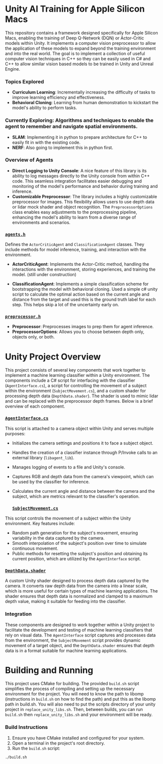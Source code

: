 # Unity AI Training for Apple Silicon Macs

This repository contains a framework designed specifically for Apple Silicon Macs, enabling the training of Deep Q-Network (DQN) or Actor-Critic models within Unity. It implements a  computer vision preprocessor to allow the application of these models to expand beyond the training environment and into the real world. The goal is to implement a collection of useful computer vision techniques in C++ so they can be easily used in C# and C++ to allow similar vision based models to be trained in Unity and Unreal Engine.

### Topics Explored

- **Curriculum Learning**: Incrementally increasing the difficulty of tasks to improve learning efficiency and effectiveness. 
- **Behavioral Cloning**: Learning from human demonstration to kickstart the model's ability to perform tasks.

### Currently Exploring: Algorithms and techniques to enable the agent to remember and navigate spatial environments.
- **SLAM**: Implementing it in python to prepare architecture for C++ to easily fit in with the existing code. 
- **NERF**: Also going to implement this in python first.

### Overview of Agents


- **Direct Logging to Unity Console**: A nice feature of this library is its ability to log messages directly to the Unity console from within C++ code. This seamless integration facilitates easier debugging and monitoring of the model's performance and behavior during training and inference.
- **Customizable Preprocessor**: The library includes a highly customizable preprocessor for images. This flexibility allows users to use depth data or lidar mock shader and object recognition. The `PreprocessorOptions` class enables easy adjustments to the preprocessing pipeline, enhancing the model's ability to learn from a diverse range of environments and scenarios.

### [`agents.h`](include/agents.h)

Defines the `ActorCriticAgent` and `ClassificationAgent` classes. They include methods for model inference, training, and interaction with the environment.

- **ActorCriticAgent**: Implements the Actor-Critic method, handling the interactions with the environment, storing experiences, and training the model. (still under construction)

- **ClassificationAgent**: Implements a simple classification scheme for bootstrapping the model with behavioral cloning. Used a simple c# unity script to calculate the optimal action based on the current angle and distance from the target and used this is the ground truth label for each step. This helps skip a lot of the uncertainty early on.

### [`preprocessor.h`](include/preprocessor.h)

- **Preprocessor**: Preprocesses images to prep them for agent inference.
- **PreprocessorOptions**: Allows you to choose between depth only, objects only, or both.

# Unity Project Overview

This project consists of several key components that work together to implement a machine learning classifier within a Unity environment. The components include a C# script for interfacing with the classifier (`AgentInterface.cs`), a script for controlling the movement of a subject within the environment (`SubjectMovement.cs`), and a custom shader for processing depth data (`DepthData.shader`). The shader is used to mimic lidar and can be replaced with the preprocessor depth frames. Below is a brief overview of each component.

### [`AgentInterface.cs`](UnityScripts/AgentInterface.cs)

This script is attached to a camera object within Unity and serves multiple purposes:

- Initializes the camera settings and positions it to face a subject object.
- Handles the creation of a classifier instance through P/Invoke calls to an external library (`libagent_lib`).
- Manages logging of events to a file and Unity's console.
- Captures RGB and depth data from the camera's viewpoint, which can be used by the classifier for inference.
- Calculates the current angle and distance between the camera and the subject, which are metrics relevant to the classifier's operation.

  ### [`SubjectMovement.cs`](UnityScripts/SubjectMovement.cs)

This script controls the movement of a subject within the Unity environment. Key features include:

- Random path generation for the subject's movement, ensuring variability in the data captured by the camera.
- Smooth interpolation of the subject's position over time to simulate continuous movement.
- Public methods for resetting the subject's position and obtaining its current position, which are utilized by the `AgentInterface` script.

### [`DepthData.shader`](UnityScripts/DepthData.shader)

A custom Unity shader designed to process depth data captured by the camera. It converts raw depth data from the camera into a linear scale, which is more useful for certain types of machine learning applications. The shader ensures that depth data is normalized and clamped to a maximum depth value, making it suitable for feeding into the classifier.

### Integration

These components are designed to work together within a Unity project to facilitate the development and testing of machine learning classifiers that rely on visual data. The `AgentInterface` script captures and processes data from the environment, the `SubjectMovement` script provides dynamic movement of a target object, and the `DepthData.shader` ensures that depth data is in a format suitable for machine learning applications.



# Building and Running

This project uses CMake for building. The provided `build.sh` script simplifies the process of compiling and setting up the necessary environment for the project. You will need to know the path to libomp (instructions in `build.sh` on how to find the path) and put this as the libomp path in build.sh.
You will also need to put the scripts directory of your unity project in `replace_unity_libs.sh`. Then, between builds, you can run `build.sh` then `replace_unity_libs.sh` and your environment will be ready.


### Build Instructions

1. Ensure you have CMake installed and configured for your system.
2. Open a terminal in the project's root directory.
3. Run the `build.sh` script:

```sh
./build.sh

